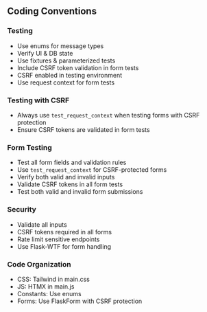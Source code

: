 ## Coding Conventions
### Testing
- Use enums for message types
- Verify UI & DB state
- Use fixtures & parameterized tests
- Include CSRF token validation in form tests
- CSRF enabled in testing environment
- Use request context for form tests

### Testing with CSRF
- Always use `test_request_context` when testing forms with CSRF protection
- Ensure CSRF tokens are validated in form tests

### Form Testing
- Test all form fields and validation rules
- Use `test_request_context` for CSRF-protected forms
- Verify both valid and invalid inputs
- Validate CSRF tokens in all form tests
- Test both valid and invalid form submissions

### Security
- Validate all inputs
- CSRF tokens required in all forms
- Rate limit sensitive endpoints
- Use Flask-WTF for form handling

### Code Organization
- CSS: Tailwind in main.css
- JS: HTMX in main.js
- Constants: Use enums
- Forms: Use FlaskForm with CSRF protection

